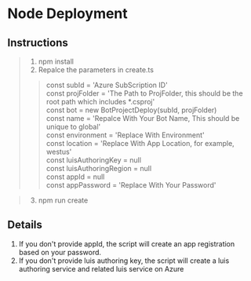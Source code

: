 # Node Deployment

## Instructions
> 1. npm install
> 2. Repalce the parameters in create.ts
>> const subId = 'Azure SubScription ID'<br>
>> const projFolder = 'The Path to ProjFolder, this  should be the root path which includes *.csproj'<br>
>> const bot = new BotProjectDeploy(subId, projFolder)<br>
>> const name = 'Repalce With Your Bot Name, This should be unique to global'<br>
>> const environment = 'Replace With Environment'<br>
>> const location = 'Replace With App Location, for example, westus'<br>
>> const luisAuthoringKey = null<br>
>> const luisAuthoringRegion = null<br>
>> const appId = null<br>
>> const appPassword = 'Replace With Your Password'<br>

> 3. npm run create

## Details
1. If you don't provide appId, the script will create an app registration based on your password.
2. If you don't provide luis authoring key, the script will create a luis authoring service and related luis service on Azure

